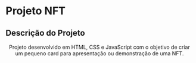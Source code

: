 # Projeto NFT

## Descrição do Projeto
<p align="center">Projeto desenvolvido em HTML, CSS e JavaScript com o objetivo de criar um pequeno card para apresentação ou demonstração de uma NFT.</p>
